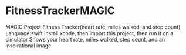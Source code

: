# FitnessTrackerMAGIC
MAGIC Project
Fitness Tracker(heart rate, miles walked, and step count)
Language:swift
Install xcode, then import this project, then run it on a simulator
Shows your heart rate, miles walked, step count, and an inspirational image
